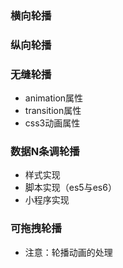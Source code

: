 ### 横向轮播

### 纵向轮播

### 无缝轮播
* animation属性
* transition属性
* css3动画属性

### 数据N条调轮播
* 样式实现
* 脚本实现（es5与es6）
* 小程序实现

### 可拖拽轮播
* 注意：轮播动画的处理

### 
